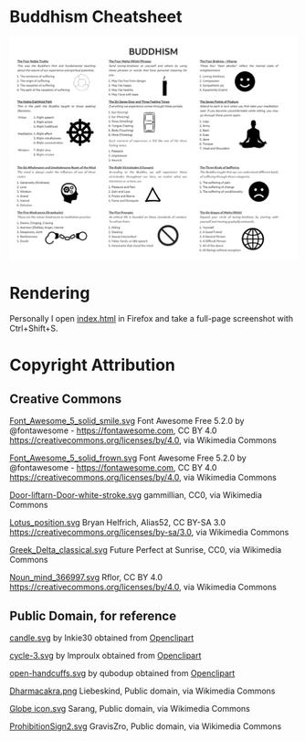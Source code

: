 # Buddhism Cheatsheet

[![Buddhism cheatsheet](./render_letter.png)](./render_letter.png)

# Rendering

Personally I open [index.html](index.html) in Firefox and take a full-page screenshot with Ctrl+Shift+S.

# Copyright Attribution

## Creative Commons

[Font_Awesome_5_solid_smile.svg](./images/Font_Awesome_5_solid_smile.svg) Font Awesome Free 5.2.0 by @fontawesome - https://fontawesome.com, CC BY 4.0 <https://creativecommons.org/licenses/by/4.0>, via Wikimedia Commons

[Font_Awesome_5_solid_frown.svg](./images/Font_Awesome_5_solid_frown.svg) Font Awesome Free 5.2.0 by @fontawesome - https://fontawesome.com, CC BY 4.0 <https://creativecommons.org/licenses/by/4.0>, via Wikimedia Commons

[Door-liftarn-Door-white-stroke.svg](./images/Door-liftarn-Door-white-stroke.svg) gammillian, CC0, via Wikimedia Commons

[Lotus_position.svg](./images/Lotus_position.svg) Bryan Helfrich, Alias52, CC BY-SA 3.0 <https://creativecommons.org/licenses/by-sa/3.0>, via Wikimedia Commons

[Greek_Delta_classical.svg](./images/Greek_Delta_classical.svg) Future Perfect at Sunrise, CC0, via Wikimedia Commons

[Noun_mind_366997.svg](./images/Noun_mind_366997.svg) Rflor, CC BY 4.0 <https://creativecommons.org/licenses/by/4.0>, via Wikimedia Commons

## Public Domain, for reference

[candle.svg](./images/candle.svg) by Inkie30 obtained from [Openclipart](https://openclipart.org/detail/231774/candle)

[cycle-3.svg](./images/cycle-3.svg) by lmproulx obtained from [Openclipart](https://openclipart.org/detail/118339/cycle)

[open-handcuffs.svg](./images/open-handcuffs.svg) by qubodup obtained from [Openclipart](https://openclipart.org/detail/171929/open-handcuffs)

[Dharmacakra.png](./images/Dharmacakra.svg) Liebeskind, Public domain, via Wikimedia Commons

[Globe icon.svg](./images/Globe_icon.svg) Sarang, Public domain, via Wikimedia Commons

[ProhibitionSign2.svg](./images/ProhibitionSign2.svg) GravisZro, Public domain, via Wikimedia Commons